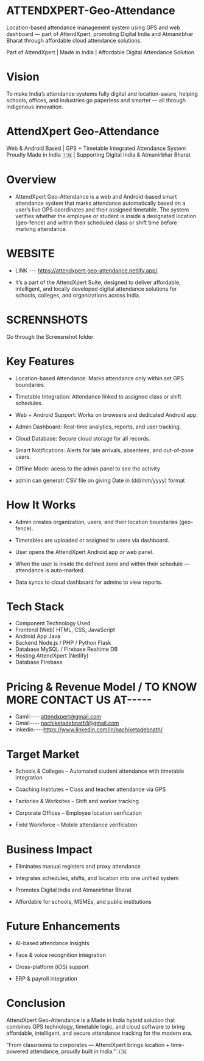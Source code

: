 # ATTENDXPERT-Geo-Attendance
Location-based attendance management system using GPS and web dashboard — part of AttendXpert, promoting Digital India and Atmanirbhar Bharat through affordable cloud attendance solutions.

 Part of AttendXpert | Made in India | Affordable Digital Attendance Solution

# Vision

To make India’s attendance systems fully digital and location-aware, helping schools, offices, and industries go paperless and smarter — all through indigenous innovation.

# AttendXpert Geo-Attendance
Web & Android Based | GPS + Timetable Integrated Attendance System
Proudly Made in India 🇮🇳 | Supporting Digital India & Atmanirbhar Bharat

# Overview

- AttendXpert Geo-Attendance is a web and Android-based smart attendance system that marks attendance automatically based on a user’s live GPS coordinates and their assigned timetable.
The system verifies whether the employee or student is inside a designated location (geo-fence) and within their scheduled class or shift time before marking attendance.

# WEBSITE 
- LINK --- https://attendxpert-geo-attendance.netlify.app/


- It’s a part of the AttendXpert Suite, designed to deliver affordable, intelligent, and locally developed digital attendance solutions for schools, colleges, and organizations across India.

# SCRENNSHOTS 
 Go through the Screesnshot folder 

 # Key Features

- Location-based Attendance: Marks attendance only within set GPS boundaries.

- Timetable Integration: Attendance linked to assigned class or shift schedules.

- Web + Android Support: Works on browsers and dedicated Android app.

- Admin Dashboard: Real-time analytics, reports, and user tracking.

- Cloud Database: Secure cloud storage for all records.

- Smart Notifications: Alerts for late arrivals, absentees, and out-of-zone users.

- Offline Mode: acess to the admin panel to see the activity

- admin can generatr CSV file on giving Date in (dd/mm/yyyy) format 



# How It Works

- Admin creates organization, users, and their location boundaries (geo-fence).

- Timetables are uploaded or assigned to users via dashboard.

- User opens the AttendXpert Android app or web panel.

- When the user is inside the defined zone and within their schedule — attendance is auto-marked.

- Data syncs to cloud dashboard for admins to view reports.

# Tech Stack
- Component	Technology Used
- Frontend (Web)	HTML, CSS, JavaScript 
- Android App	Java 
- Backend	Node.js / PHP / Python Flask
- Database	MySQL / Firebase Realtime DB
- Hosting	AttendXpert (Netlify)
- Database Firebase

# Pricing & Revenue Model / TO KNOW MORE CONTACT US AT----- 

   - Gamil----   attendxpert@gmail.com 
   - Gmail----   nachiketadebnath1@gmail.com
   - inkedin----https://www.linkedin.com/in/nachiketadebnath/

# Target Market

- Schools & Colleges – Automated student attendance with timetable integration

- Coaching Institutes – Class and teacher attendance via GPS

- Factories & Worksites – Shift and worker tracking

- Corporate Offices – Employee location verification

- Field Workforce – Mobile attendance verification

# Business Impact

- Eliminates manual registers and proxy attendance

- Integrates schedules, shifts, and location into one unified system

- Promotes Digital India and Atmanirbhar Bharat

- Affordable for schools, MSMEs, and public institutions


# Future Enhancements

- AI-based attendance insights

- Face & voice recognition integration

- Cross-platform (iOS) support

- ERP & payroll integration


# Conclusion

AttendXpert Geo-Attendance is a Made in India hybrid solution that combines GPS technology, timetable logic, and cloud software to bring affordable, intelligent, and secure attendance tracking for the modern era.

“From classrooms to corporates — AttendXpert brings location + time-powered attendance, proudly built in India.” 🇮🇳